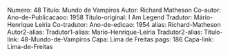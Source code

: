 Numero: 48
Titulo: Mundo de Vampiros
Autor: Richard Matheson
Co-autor: 
Ano-de-Publicacaoo: 1958
Titulo-original: I Am Legend
Tradutor: Mário-Henrique Leiria
Co-tradutor: 
Ano-de-edicao: 1954
alias: Richard-Matheson
Autor2-alias: 
Tradutor1-alias: Mario-Henrique-Leiria
Tradutor2-alias: 
Titulo-link: 48-Mundo-de-Vampiros
Capa: Lima de Freitas
pags: 186
Capa-link: Lima-de-Freitas
